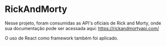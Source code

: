 # RickAndMorty

Nesse projeto, foram consumidas as API's oficiais de Rick and Morty, onde sua documentação pode ser acessada aqui: https://rickandmortyapi.com/

O uso de React como framework também foi aplicado.
